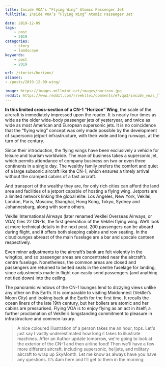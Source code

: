 ```yaml
---
title: Inside VOA’s “Flying Wing” Atomic Passenger Jet
fulltitle: Inside VOA’s “Flying Wing” Atomic Passenger Jet

date: 2019-12-09
tags:
    - post
    - 2019
categories:
    - story
    - landscape
keywords:
    - post
    - 2019

url: /stories/horizon/
aliases:
- /posts/2019-12-09-wing/

image: https://images.millmint.net/images/horizon.jpg
reddit: https://www.reddit.com/r/vekllei/comments/e7vqo3/inside_voas_flying_wing_atomic_passenger_jet/
---
```


**In this limited cross-section of a CN-1 “Horizon” Wing**, the scale of the aircraft is immediately impressed upon the reader. It is nearly four times as wide as the older wide-body passenger jets of yesteryear, and twice as wide as most American and European supersonic jets. It is no coincidence that the “flying wing” concept was only made possible by the development of supersonic jetport infrastructure, with their wide and long runways, at the turn of the century.

Since their introduction, the flying wings have been exclusively a vehicle for leisure and tourism worldwide. The man of business takes a supersonic jet, which permits attendance of company business on two or even three continents in a single day. The wealthy family prefers the comfort and quiet of a large subsonic aircraft like the CN-1, which ensures a timely arrival without the cramped cabins of a fast aircraft.

And transport of the wealthy they are, for only rich cities can afford the land area and facilities of a jetport capable of hosting a flying wing. Jetports are a limited network linking the global elite: Los Angeles, New York, Vekllei, London, Paris, Moscow, Shanghai, Hong Kong, Tokyo, Sydney and Johannesburg, along with some others.

Vekllei International Airways (later renamed Vekllei Overseas Airways, or VOA) flies 22 CN-1s, the first generation of the Vekllei flying wing. We’ll look at more technical details in the next post. 200 passengers can be aboard during flight, and it offers both sleeping cabins and row seating. In the cloudlounges abreast of the main fuselage are a bar and upscale canteen respectively.

Even minor adjustments to the aircraft’s bank are felt violently in the wingtips, and so passenger areas are concentrated near the aircraft’s centre fuselage. Nonetheless, the common areas are closed and passengers are returned to belted seats in the centre fuselage for landing, since adjustments made in flight can easily send passengers (and anything not tied down) into the ceiling.

The panoramic windows of the CN-1 lounges lend to dizzying views unlike any other on this Earth. It is comparable to visiting Moidonnest (Vekllei’s Moon City) and looking back at the Earth for the first time. It recalls the ocean liners of the late 19th century, but her boilers are atomic and her cabins are pressurised. Flying VOA is to enjoy flying as an act in itself; a further proclamation of Vekllei’s longstanding commitment to pleasure in infrastructure and common luxury.

>A nice coloured illustration of a person takes me an hour, tops. Let's just say I vastly underestimated how long it takes to illustrate machines. After an Author update tomorrow, we're going to look at the exterior of the CN-1 and then airline food! Then we'll have a few more different aircraft, including supersonic, helijets, and military aircraft to wrap up SkyMonth. Let me know as always have you have any questions. It’s 4am here and I’ll get to them in the morning
